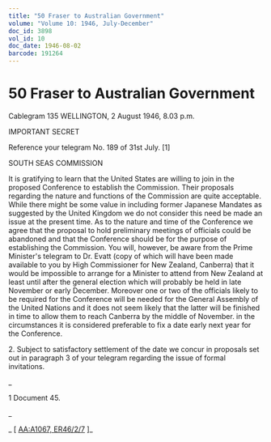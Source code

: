 ```yaml
---
title: "50 Fraser to Australian Government"
volume: "Volume 10: 1946, July-December"
doc_id: 3898
vol_id: 10
doc_date: 1946-08-02
barcode: 191264
---
```


# 50 Fraser to Australian Government

Cablegram 135 WELLINGTON, 2 August 1946, 8.03 p.m.

IMPORTANT SECRET

Reference your telegram No. 189 of 31st July. [1]

SOUTH SEAS COMMISSION

It is gratifying to learn that the United States are willing to join in the proposed Conference to establish the Commission. Their proposals regarding the nature and functions of the Commission are quite acceptable. While there might be some value in including former Japanese Mandates as suggested by the United Kingdom we do not consider this need be made an issue at the present time. As to the nature and time of the Conference we agree that the proposal to hold preliminary meetings of officials could be abandoned and that the Conference should be for the purpose of establishing the Commission. You will, however, be aware from the Prime Minister's telegram to Dr. Evatt (copy of which will have been made available to you by High Commissioner for New Zealand, Canberra) that it would be impossible to arrange for a Minister to attend from New Zealand at least until after the general election which will probably be held in late November or early December. Moreover one or two of the officials likely to be required for the Conference will be needed for the General Assembly of the United Nations and it does not seem likely that the latter will be finished in time to allow them to reach Canberra by the middle of November. in the circumstances it is considered preferable to fix a date early next year for the Conference.

2\. Subject to satisfactory settlement of the date we concur in proposals set out in paragraph 3 of your telegram regarding the issue of formal invitations.

_

1 Document 45.

_

_ [ [AA:A1067, ER46/2/7](http://www.naa.gov.au/cgi-bin/Search?O=I&Number=191264) ]_

